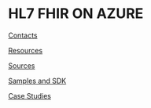 HL7 FHIR ON AZURE
=================

[Contacts](https://github.com/HowardEdidin/HL7-FHIR-ON-AZURE/blob/master/Contacts.md)


[Resources](https://github.com/HowardEdidin/HL7-FHIR-ON-AZURE/blob/master/Resources.md)


[Sources](https://github.com/HowardEdidin/HL7-FHIR-ON-AZURE/blob/master/Sources.md)


[Samples and SDK ](https://github.com/HowardEdidin/HL7-FHIR-ON-AZURE/blob/master/Samples%20and%20SDK.md)

[Case Studies](https://github.com/HowardEdidin/HL7-FHIR-ON-AZURE/blob/master/Case%20Studies.md)
